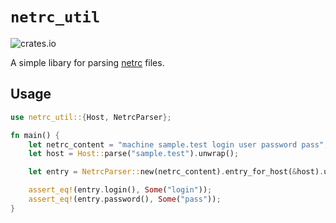 # `netrc_util`

![crates.io](https://img.shields.io/crates/v/netrc_util.svg)

A simple libary for parsing [netrc](https://www.gnu.org/software/inetutils/manual/html_node/The-_002enetrc-file.html) files.

## Usage

```rust
use netrc_util::{Host, NetrcParser};

fn main() {
    let netrc_content = "machine sample.test login user password pass";
    let host = Host::parse("sample.test").unwrap();

    let entry = NetrcParser::new(netrc_content).entry_for_host(&host).unwrap().unwrap();

    assert_eq!(entry.login(), Some("login"));
    assert_eq!(entry.password(), Some("pass"));
}
